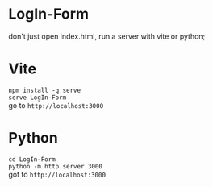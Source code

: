 # LogIn-Form

don't just open index.html, run a server with vite or python;

# Vite 
`npm install -g serve`  
`serve LogIn-Form`  
go to `http://localhost:3000`

# Python
`cd LogIn-Form`  
`python -m http.server 3000`  
got to `http://localhost:3000`

